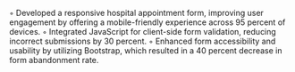  ◦ Developed a responsive hospital appointment form, improving user engagement by offering a
 mobile-friendly experience across 95 percent of devices.
 ◦ Integrated JavaScript for client-side form validation, reducing incorrect submissions by 30 percent.
 ◦ Enhanced form accessibility and usability by utilizing Bootstrap, which resulted in a 40 percent decrease in
 form abandonment rate.
